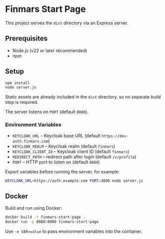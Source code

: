 # Finmars Start Page

This project serves the `dist` directory via an Express server.

## Prerequisites

* Node.js (v22 or later recommended)
* npm

## Setup

```bash
npm install
node server.js
```

Static assets are already included in the `dist` directory, so no separate build
step is required.

The server listens on `PORT` (default `8080`).

### Environment Variables

- `KEYCLOAK_URL` – Keycloak base URL (default `https://dev-auth.finmars.com`)
- `KEYCLOAK_REALM` – Keycloak realm (default `finmars`)
- `KEYCLOAK_CLIENT_ID` – Keycloak client ID (default `finmars`)
- `REDIRECT_PATH` – redirect path after login (default `/v/profile`)
- `PORT` – HTTP port to listen on (default `8080`)

Export variables before running the server, for example:

```bash
KEYCLOAK_URL=https://auth.example.com PORT=3000 node server.js
```

## Docker

Build and run using Docker:

```bash
docker build -t finmars-start-page .
docker run -p 8080:8080 finmars-start-page
```

Use `-e VAR=value` to pass environment variables into the container.
